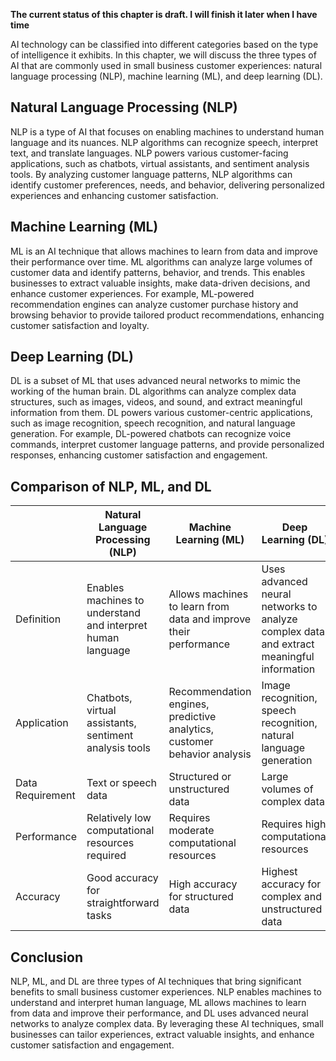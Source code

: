 **The current status of this chapter is draft. I will finish it later when I have time**

AI technology can be classified into different categories based on the type of intelligence it exhibits. In this chapter, we will discuss the three types of AI that are commonly used in small business customer experiences: natural language processing (NLP), machine learning (ML), and deep learning (DL).

Natural Language Processing (NLP)
---------------------------------

NLP is a type of AI that focuses on enabling machines to understand human language and its nuances. NLP algorithms can recognize speech, interpret text, and translate languages. NLP powers various customer-facing applications, such as chatbots, virtual assistants, and sentiment analysis tools. By analyzing customer language patterns, NLP algorithms can identify customer preferences, needs, and behavior, delivering personalized experiences and enhancing customer satisfaction.

Machine Learning (ML)
---------------------

ML is an AI technique that allows machines to learn from data and improve their performance over time. ML algorithms can analyze large volumes of customer data and identify patterns, behavior, and trends. This enables businesses to extract valuable insights, make data-driven decisions, and enhance customer experiences. For example, ML-powered recommendation engines can analyze customer purchase history and browsing behavior to provide tailored product recommendations, enhancing customer satisfaction and loyalty.

Deep Learning (DL)
------------------

DL is a subset of ML that uses advanced neural networks to mimic the working of the human brain. DL algorithms can analyze complex data structures, such as images, videos, and sound, and extract meaningful information from them. DL powers various customer-centric applications, such as image recognition, speech recognition, and natural language generation. For example, DL-powered chatbots can recognize voice commands, interpret customer language patterns, and provide personalized responses, enhancing customer satisfaction and engagement.

Comparison of NLP, ML, and DL
-----------------------------

|                  |              Natural Language Processing (NLP)              |                          Machine Learning (ML)                           |                                    Deep Learning (DL)                                    |
|------------------|-------------------------------------------------------------|--------------------------------------------------------------------------|------------------------------------------------------------------------------------------|
| Definition       | Enables machines to understand and interpret human language | Allows machines to learn from data and improve their performance         | Uses advanced neural networks to analyze complex data and extract meaningful information |
| Application      | Chatbots, virtual assistants, sentiment analysis tools      | Recommendation engines, predictive analytics, customer behavior analysis | Image recognition, speech recognition, natural language generation                       |
| Data Requirement | Text or speech data                                         | Structured or unstructured data                                          | Large volumes of complex data                                                            |
| Performance      | Relatively low computational resources required             | Requires moderate computational resources                                | Requires high computational resources                                                    |
| Accuracy         | Good accuracy for straightforward tasks                     | High accuracy for structured data                                        | Highest accuracy for complex and unstructured data                                       |

Conclusion
----------

NLP, ML, and DL are three types of AI techniques that bring significant benefits to small business customer experiences. NLP enables machines to understand and interpret human language, ML allows machines to learn from data and improve their performance, and DL uses advanced neural networks to analyze complex data. By leveraging these AI techniques, small businesses can tailor experiences, extract valuable insights, and enhance customer satisfaction and engagement.
